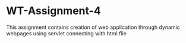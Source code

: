 # WT-Assignment-4
This assignment contains creation of web application through dynamic webpages using servlet connecting with html file
